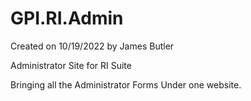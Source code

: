 # GPI.RI.Admin
Created on 10/19/2022 by James Butler

Administrator Site for RI Suite

Bringing all the Administrator Forms Under one website.

